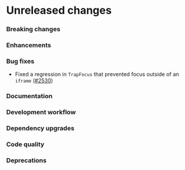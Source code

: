 # Unreleased changes

### Breaking changes

### Enhancements

### Bug fixes

- Fixed a regression in `TrapFocus` that prevented focus outside of an `iframe` ([#2530](https://github.com/Shopify/polaris-react/pull/2530))

### Documentation

### Development workflow

### Dependency upgrades

### Code quality

### Deprecations
